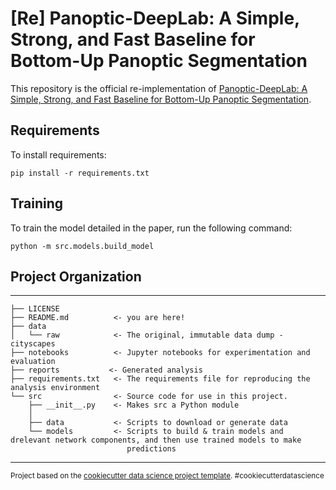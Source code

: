 # [Re] Panoptic-DeepLab: A Simple, Strong, and Fast Baseline for Bottom-Up Panoptic Segmentation

This repository is the official re-implementation of [Panoptic-DeepLab: A Simple, Strong, and Fast Baseline for Bottom-Up Panoptic Segmentation](https://openaccess.thecvf.com/content_CVPR_2020/papers/Cheng_Panoptic-DeepLab_A_Simple_Strong_and_Fast_Baseline_for_Bottom-Up_Panoptic_CVPR_2020_paper.pdf). 

## Requirements

To install requirements:

```setup
pip install -r requirements.txt
```

## Training

To train the model detailed in the paper, run the following command:

```train
python -m src.models.build_model
```

## Project Organization
------------

    ├── LICENSE
    ├── README.md          <- you are here!
    ├── data
    │   └── raw            <- The original, immutable data dump - cityscapes
    ├── notebooks          <- Jupyter notebooks for experimentation and evaluation
    ├── reports           <- Generated analysis
    ├── requirements.txt   <- The requirements file for reproducing the analysis environment
    └── src                <- Source code for use in this project.
        ├── __init__.py    <- Makes src a Python module
        │
        ├── data           <- Scripts to download or generate data
        └── models         <- Scripts to build & train models and drelevant network components, and then use trained models to make
                              predictions
--------

<p><small>Project based on the <a target="_blank" href="https://drivendata.github.io/cookiecutter-data-science/">cookiecutter data science project template</a>. #cookiecutterdatascience</small></p>
